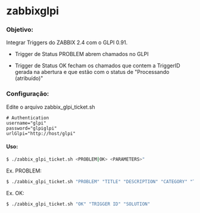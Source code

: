 # zabbixglpi

### Objetivo: 

Integrar Triggers do ZABBIX 2.4 com o GLPI 0.91.

 - Trigger de Status PROBLEM abrem chamados no GLPI

 - Trigger de Status OK fecham os chamados que contem a TriggerID gerada na abertura e que estão com o status de "Processando (atribuído)"

### Configuração: 
Edite o arquivo zabbix_glpi_ticket.sh
```
# Authentication
username="glpi"
password="glpiglpi"
urlGlpi="http://host/glpi"
```

#### Uso: 
```sh
$ ./zabbix_glpi_ticket.sh <PROBLEM|OK> <PARAMETERS>"
```

Ex. PROBLEM:
```sh
$ ./zabbix_glpi_ticket.sh "PROBLEM" "TITLE" "DESCRIPTION" "CATEGORY" "TYPE CONNECTION: EX Printer" "ID ITEM"
```

Ex. OK:
```sh
$ ./zabbix_glpi_ticket.sh "OK" "TRIGGER ID" "SOLUTION"
```
